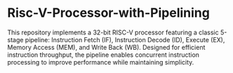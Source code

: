 # Risc-V-Processor-with-Pipelining
This repository implements a 32-bit RISC-V processor featuring a classic 5-stage pipeline: Instruction Fetch (IF), Instruction Decode (ID), Execute (EX), Memory Access (MEM), and Write Back (WB). Designed for efficient instruction throughput, the pipeline enables concurrent instruction processing to improve performance while maintaining simplicity.
